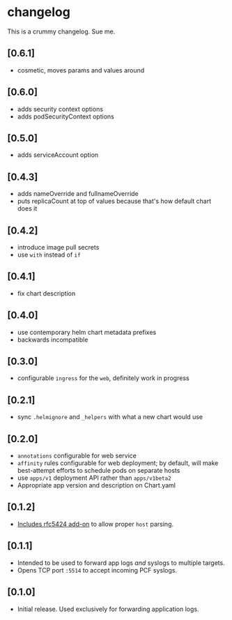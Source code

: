 # changelog

This is a crummy changelog. Sue me.

## [0.6.1]

* cosmetic, moves params and values around

## [0.6.0]

* adds security context options
* adds podSecurityContext options

## [0.5.0]

* adds serviceAccount option

## [0.4.3]

* adds nameOverride and fullnameOverride
* puts replicaCount at top of values because that's how default chart does it

## [0.4.2]

* introduce image pull secrets
* use `with` instead of `if`

## [0.4.1]

* fix chart description

## [0.4.0]

* use contemporary helm chart metadata prefixes
* backwards incompatible

## [0.3.0]

* configurable `ingress` for the `web`, definitely work in progress

## [0.2.1]

* sync `.helmignore` and `_helpers` with what a new chart would use

## [0.2.0]

* `annotations` configurable for web service
* `affinity` rules configurable for web deployment; by default, will make best-attempt efforts to schedule pods on separate hosts
* use `apps/v1` deployment API rather than `apps/v1beta2`
* Appropriate app version and description on Chart.yaml

## [0.1.2]

* [Includes rfc5424 add-on](https://splunkbase.splunk.com/app/978/) to allow proper `host` parsing.

## [0.1.1]

* Intended to be used to forward app logs _and_ syslogs to multiple targets.
* Opens TCP port `:5514` to accept incoming PCF syslogs.

## [0.1.0]

* Initial release. Used exclusively for forwarding application logs.

